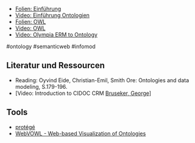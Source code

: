 * [Folien: Einführung](https://docs.google.com/presentation/d/150eKI1AvP_ae5fTxtHRino3zYTR1DI79Yxq7hj8LiEc/edit?usp=sharing)
* [Video: Einführung Ontologien](https://youtu.be/5hN7PTV3Tko)
* [Folien: OWL](https://docs.google.com/presentation/d/1NzgS9HJ2E_WZn8fjAFVA0aSM6tYPXQVOjGnaoKhf9J0/edit?usp=sharing)
* [Video: OWL](https://youtu.be/iRFLY2i0cAU)
* [Video: Olympia ERM to Ontology](https://youtu.be/7aiTDJ9WXPo)

#ontology #semanticweb #infomod

## Literatur und Ressourcen

* Reading: Oyvind Eide,  Christian-Emil, Smith Ore: Ontologies and data modeling, S.179-196.
* [Video: Introduction to CIDOC CRM [Bruseker, George\]](https://www.youtube.com/watch?v=lVQFciW7V4I)

## Tools 

* [protégé](https://protege.stanford.edu/)
* [WebVOWL - Web-based Visualization of Ontologies](http://vowl.visualdataweb.org/webvowl.html)

